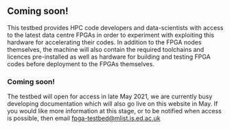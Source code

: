 ## Coming soon!

This testbed provides HPC code developers and data-scientists with access to the latest data centre FPGAs in order to experiment with exploiting this hardware for accelerating their codes. In addition to the FPGA nodes themselves, the machine will also contain the required toolchains and licences pre-installed as well as hardware for building and testing FPGA codes before deployment to the FPGAs themselves.

### Coming soon!

The testbed will open for access in late May 2021, we are currently busy developing documentation which will also go live on this website in May. If you would like more information at this stage, or to be notified when access is possible, then email [fpga-testbed@mlist.is.ed.ac.uk](mailto:fpga-testbed@mlist.is.ed.ac.uk?subject=Website%20equiry)

